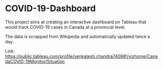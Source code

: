# COVID-19-Dashboard

This project aims at creating an interactive dashboard on Tableau that would track COVID-19 cases in Canada at a provincial level.

The data is scrapped from Wikipedia and automatically updated twice a day.

Link: https://public.tableau.com/profile/venkatesh.chandra7408#!/vizhome/CanadaCOVID-19Monitor/Situation

